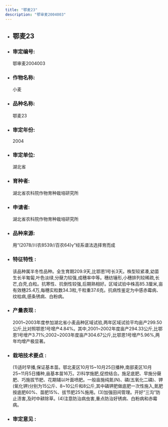 ```yaml
---
title: "鄂麦23"
description: "鄂审麦2004003"
---
```

* ## 鄂麦23
* ###  审定编号:  
   鄂审麦2004003

*  ### 作物名称:  
   小麦

*   ###  品种名称: 
    鄂麦23

*   ### 审定年份: 
    2004

*   ### 审定单位:  
    湖北省

*   ### 育种者:  
    湖北省农科院作物育种栽培研究所

*   ### 申请者:  
    湖北省农科院作物育种栽培研究所

*   ### 品种来源:  
    用“(2078/川农8539//百农64)γ”经系谱法选择育而成

*   ### 特征特性 : 
    该品种属半冬性品种。全生育期209.9天,比鄂恩1号长3天。株型较紧凑,幼苗生长半匍匐,叶色淡绿,分蘖力较强,成穗率中等。穗纺锤形,小穗排列较稀疏,长芒,白壳,白粒。抗寒性、抗倒性较强,后期熟相好。区域试验中株高85.3厘米,亩有效穗25.4万,每穗实粒数34.3粒,千粒重37.6克。抗病性鉴定为中感赤霉病、纹枯病,感条锈病、白粉病。

*   ### 产量表现 : 
    2001~2003年度参加湖北省小麦品种区域试验,两年区域试验平均亩产299.50公斤,比对照鄂恩1号增产4.84%。其中,2001~2002年度亩产294.33公斤,比鄂恩1号增产3.71%;2002~2003年度亩产304.67公斤,比鄂恩1号增产5.96%,两年均增产极显著。

*   ### 栽培技术要点 : 
    (1)适时早播,保证基本苗。鄂北麦区10月15~10月25日播种,南部麦区10月25~11月5日播种,亩基本苗16万。2)科学施肥,促控结合。施足底肥、早施分蘖肥、巧施拔节肥、花期辅以叶面喷肥。一般亩施纯氮(N)、磷(五氧化二磷)、钾(氧化钾)分别为15公斤、8~10公斤和8公斤,其中磷钾肥做底肥一次性施入,氮肥按底肥60%、苗肥15%、拔节肥25%施用。(3)加强田间管理。开好“三沟”防止渍害,及时中耕除草。(4)注意防治病虫害,重点防治好锈病、白粉病和赤霉病。

*   ### 审定意见 : 
    
